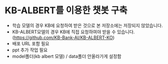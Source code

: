 # KB-ALBERT를 이용한 챗봇 구축

- 학습 모델의 경우 KB에 요청하여 받은 것으로 본 저장소에는 저장되지 않았습니다.
- KB-ALBERT모델의 경우 KB에 직접 요청하여야 받을 수 있습니다.(https://github.com/KB-Bank-AI/KB-ALBERT-KO)
- 배포 URL 포함 필요
- ppt 추가 작업 필요
- model폴더(kb albert 모델) / data폴더 안올라가게 설정함
